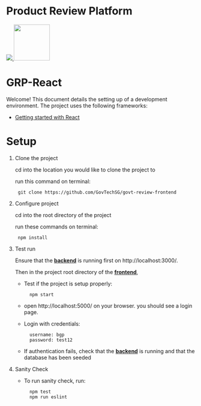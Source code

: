 # Product Review Platform

<a href="https://teamcity.gahmen.tech/viewType.html?buildTypeId=ProductReviewPlatform_UnitTest&guest=1"> 
<img src="https://teamcity.gahmen.tech/app/rest/builds/buildType(id:ProductReviewPlatform_UnitTest)/statusIcon"/>
</a>

<img src="public/favicon.png" width="96" />

# GRP-React

Welcome! This document details the setting up of a development environment. The project uses the following frameworks:

* [Getting started with React](https://facebook.github.io/react/docs/getting-started.html)

# Setup

1. Clone the project

	cd into the location you would like to clone the project to

	run this command on terminal: 

		git clone https://github.com/GovTechSG/govt-review-frontend

1. Configure project

	cd into the root directory of the project

	run these commands on terminal: 

		npm install
  
1. Test run

	Ensure that the [**backend**](https://github.com/GovTechSG/product-review-platform) is running first on http://localhost:3000/.

	Then in the project root directory of the [**frontend**](https://github.com/GovTechSG/govt-review-frontend),

	- Test if the project is setup properly:
		
			npm start

	- open http://localhost:5000/ on your browser. you should see a login page.

	- Login with credentials:
		
			username: bgp
			password: test12
	- If authentication fails, check that the [**backend**](https://github.com/GovTechSG/product-review-platform) is running and that the database has been seeded

1. Sanity Check

	- To run sanity check, run:

			npm test
			npm run eslint